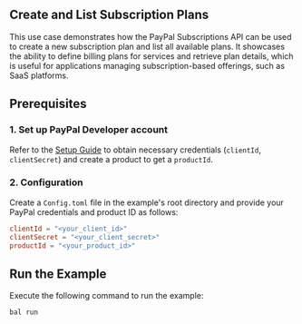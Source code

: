 ## Create and List Subscription Plans

This use case demonstrates how the PayPal Subscriptions API can be used to create a new subscription plan and list all available plans. It showcases the ability to define billing plans for services and retrieve plan details, which is useful for applications managing subscription-based offerings, such as SaaS platforms.

## Prerequisites

### 1. Set up PayPal Developer account

Refer to the [Setup Guide](https://github.com/ballerina-platform/module-ballerinax-paypal.subscriptions#setup-guide) to obtain necessary credentials (`clientId`, `clientSecret`) and create a product to get a `productId`.

### 2. Configuration

Create a `Config.toml` file in the example's root directory and provide your PayPal credentials and product ID as follows:

```toml
clientId = "<your_client_id>"
clientSecret = "<your_client_secret>"
productId = "<your_product_id>"
```

## Run the Example

Execute the following command to run the example:

```bash
bal run
```